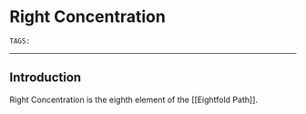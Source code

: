 # Right Concentration
`TAGS:` 

---
## Introduction
Right Concentration is the eighth element of the [[Eightfold Path]]. 